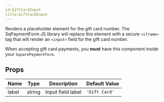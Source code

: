```yaml
---
id:GiftCardInput
title:GiftCardInput
---
```

Renders a placeholder element for the gift card number. The SqPaymentForm JS library will replace this
element with a secure `<iframe>` tag that will render an `<input>` field for the gift card number.

When accepting gift card payments, you **must** have this component inside your `SquarePaymentForm`.
## Props
|Name|Type|Description|Default Value|
|---|---|---|---|
|label|string|Input field label|`'Gift Card'`|